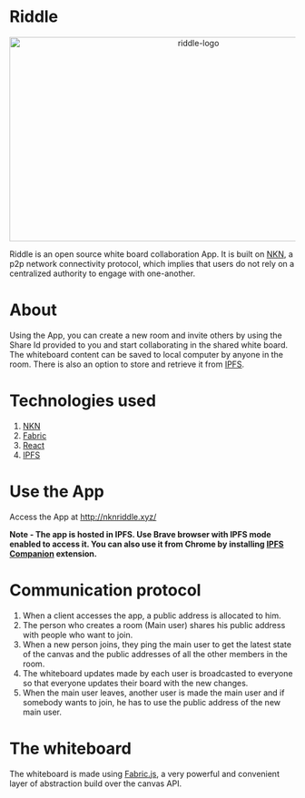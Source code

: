 # Riddle
<p align="center"><img width="650px" height="360px" src="https://i.ibb.co/0CYwLwN/Screenshot-2021-09-17-at-8-03-32-AM.png" alt="riddle-logo" /></p>
Riddle is an open source white board collaboration App. It is built on <a href="https://nkn.org/">NKN</a>, a p2p network connectivity protocol, which implies that users do not rely on a centralized authority to engage with one-another.
<br/>

# About
Using the App, you can create a new room and invite others by using the Share Id provided to you and start collaborating in the shared white board.
The whiteboard content can be saved to local computer by anyone in the room. There is also an option to store and retrieve it from [IPFS](https://ipfs.io/).

# Technologies used
1. [NKN](https://nkn.org/)
2. [Fabric](http://fabricjs.com/)
3. [React](https://reactjs.org/)
4. [IPFS](https://ipfs.io/)

# Use the App
Access the App at http://nknriddle.xyz/

<b> Note - The app is hosted in IPFS. Use Brave browser with IPFS mode enabled to access it. You can also use it from Chrome by installing [IPFS Companion](https://chrome.google.com/webstore/detail/ipfs-companion/nibjojkomfdiaoajekhjakgkdhaomnch?hl=en) extension. </b>

# Communication protocol
1. When a client accesses the app, a public address is allocated to him.
2. The person who creates a room (Main user) shares his public address with people who want to join.
3. When a new person joins, they ping the main user to get the latest state of the canvas and the public addresses of all the other members in the room.
4. The whiteboard updates made by each user is broadcasted to everyone so that everyone updates their board with the new changes.
5. When the main user leaves, another user is made the main user and if somebody wants to join, he has to use the public address of the new main user.

# The whiteboard
The whiteboard is made using [Fabric.js](http://fabricjs.com/), a very powerful and convenient layer of abstraction build over the canvas API.
